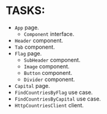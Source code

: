 # TASKS:

- `App` page.
    - `Component` interface.
- `Header` component.
- `Tab` component.
- `Flag` page.
    - `SubHeader` component.
    - `Image` component.
    - `Button` component.
    - `Divider` component.
- `Capital` page.
- `FindCountriesByFlag` use case.
- `FindCountriesByCapital` use case.
- `HttpCountriesClient` client.

